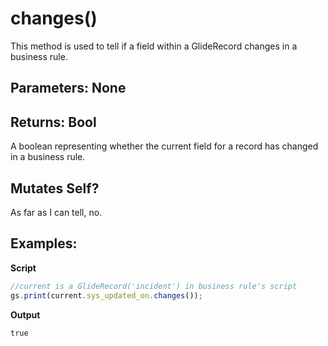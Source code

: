 # changes()
This method is used to tell if a field within a GlideRecord changes in a business rule.

## Parameters: None

## Returns: Bool
A boolean representing whether the current field for a record has changed in a business rule.

## Mutates Self?
As far as I can tell, no.

## Examples:

**Script**
```js
//current is a GlideRecord('incident') in business rule's script
gs.print(current.sys_updated_on.changes());
```
**Output**
```
true
```
